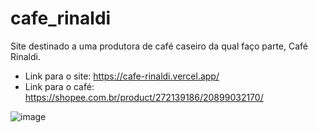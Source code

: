 # cafe_rinaldi
Site destinado a uma produtora de café caseiro da qual faço parte, Café Rinaldi.
- Link para o site: https://cafe-rinaldi.vercel.app/
- Link para o café: https://shopee.com.br/product/272139186/20899032170/

![image](https://github.com/damiatiandre/cafe_rinaldi/assets/88345299/21b0f905-2647-415d-a47b-9ffb9ccb49de)

